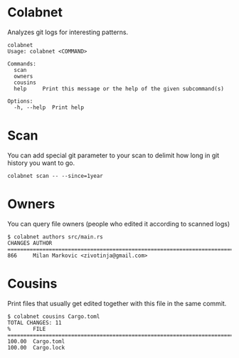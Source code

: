 Colabnet
========

Analyzes git logs for interesting patterns.

    colabnet
    Usage: colabnet <COMMAND>

    Commands:
      scan
      owners
      cousins
      help     Print this message or the help of the given subcommand(s)

    Options:
      -h, --help  Print help

# Scan

You can add special git parameter to your scan to delimit how long in git
history you want to go.

    colabnet scan -- --since=1year

# Owners

You can query file owners (people who edited it according to scanned logs)

    $ colabnet authors src/main.rs
    CHANGES AUTHOR
    ================================================================================
    866     Milan Markovic <zivotinja@gmail.com>
    
# Cousins

Print files that usually get edited together with this file in the same commit.

    $ colabnet cousins Cargo.toml
    TOTAL CHANGES: 11
    %       FILE
    ================================================================================
    100.00  Cargo.toml
    100.00  Cargo.lock
